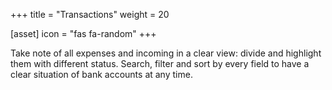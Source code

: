 +++
title = "Transactions"
weight = 20

[asset]
  icon = "fas fa-random"
+++

Take note of all expenses and incoming in a clear view: divide and highlight them with different status. Search, filter and sort by every field to have a clear situation of bank accounts at any time. 
